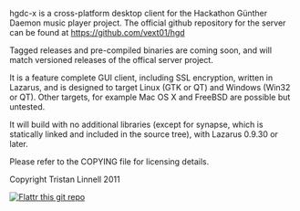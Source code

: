 hgdc-x is a cross-platform desktop client for the Hackathon Günther Daemon music player project.
The official github repository for the server can be found at https://github.com/vext01/hgd

Tagged releases and pre-compiled binaries are coming soon, and will match versioned releases of the offical server project.

It is a feature complete GUI client, including SSL encryption, written in Lazarus, and is designed to target Linux (GTK or QT) and Windows (Win32 or QT). Other targets, for example Mac OS X and FreeBSD are possible but untested.

It will build with no additional libraries (except for synapse, which is statically linked and included in the source tree), with Lazarus 0.9.30 or later.

Please refer to the COPYING file for licensing details.

Copyright Tristan Linnell 2011

[![Flattr this git repo](http://api.flattr.com/button/flattr-badge-large.png)](https://flattr.com/submit/auto?user_id=tristan_2468&url=https://github.com/tristan2468/hgdc-x&title=hgdc-x&language=en_GB&tags=github&category=software) 
